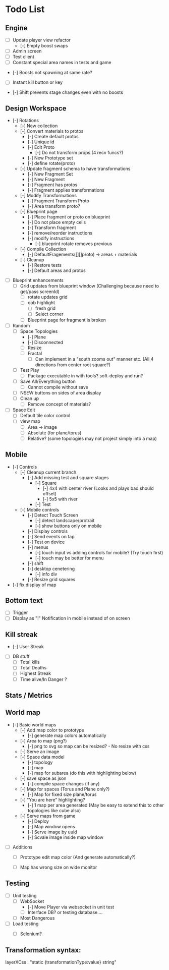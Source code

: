 # Todo List

## Engine
- [ ] Update player view refactor
  - [-] Empty boost swaps 
- [ ] Admin screen
- [ ] Test client
- [ ] Constant special area names in tests and game 
- [-] Boosts not spawning at same rate?
- [ ] Instant kill button or key
- [-] Shift prevents stage changes even with no boosts 

## Design Workspace
- [-] Rotations
  - [-] New collection
  - [-] Convert materials to protos
    - [-] Create default protos
    - [-] Unique id 
    - [-] Edit Proto
      - [-] Do not transform props (4 recv funcs?)
    - [-] New Prototype set
    - [-] define rotate(proto)
  - [-] Update fragment schema to have transformations 
    - [-] New Fragment Set
    - [-] New Fragment
    - [-] Fragment has protos
    - [-] Fragment applies transformations
  - [-] Modify Transformations
    - [-] Fragment Transform Proto
    - [-] Area transform proto? 
  - [-] Blueprint page 
    - [-] Place fragment or proto on blueprint
    - [-] Do not place empty cells
    - [-] Transform fragment 
    - [-] remove/reorder instructions
    - [-] modify instructions 
      - [-] blueprint rotate removes previous 
  - [-] Compile Collection 
    - [-] DefaultFragements([][]proto) -> areas + materials
  - [-] Cleanup 
    - [-] Restore tests
    - [-] Default areas and protos
- [ ] Blueprint enhancements
  - [ ] Grid updates from blueprint window (Challenging because need to get/pass screenId)
    - [ ] rotate updates grid
    - [ ] oob highlight
      - [ ] fresh grid
      - [ ] Select corner 
    - [ ] Blueprint page for fragment is broken 
- [ ] Random
  - [ ] Space Topologies
    - [-] Plane
    - [-] Disconnected
    - [ ] Resize
    - [ ] Fractal 
      - [ ] Can implement in a "south zooms out" manner etc. (All 4 directions from center root square?)
  - [ ] Test Play 
    - [ ] Package executable in with tools? soft-deploy and run?
  - [ ] Save All/Everything button 
    - [ ] Cannot compile without save
  - [ ] NSEW buttons on sides of area display 
  - [ ] Clean up 
    - [ ] Remove concept of materials? 
- [ ] Space Edit
  - [ ] Default tile color control
  - [ ] view map
    - [ ] Area -> image 
    - [ ] Absolute (for plane/torus)
    - [ ] Relative? (some topologies may not project simply into a map)

## Mobile
  - [-] Controls
    - [-] Cleanup current branch
      - [-] Add missing test and square stages
        - [-] Square 
          - [-] 4x4 with center river (Looks and plays bad should offset) 
          - [-] 5x5 with river
        - [-] Test
    - [-] Mobile controls
      - [-] Detect Touch Screen
        - [-] detect landscape/protrait 
        - [-] show buttons only on mobile
      - [-] Display controls
      - [-] Send events on tap 
      - [-] Test on device
      - [-] menus
        - [-] touch input vs adding controls for mobile? (Try touch first)
        - [-] touch may be better for menu 
      - [-] shift 
      - [-] desktop cenetering
        - [-] info div
      - [-] Resize grid squares
  - [-] fix display of map

## Bottom text
 - [ ] Trigger
 - [ ] Display as "!" Notification in mobile instead of on screen

## Kill streak
 - [-] User Streak
 - [ ] DB stuff 
   - [ ] Total kills
   - [ ] Total Deaths
   - [ ] Highest Streak
   - [ ] Time alive/In Danger ?

## Stats / Metrics

## World map
- [-] Basic world maps
  - [-] Add map color to prototype
    - [-] generate map colors automatically
  - [-] Area to map (png?)
    - [-] png to svg so map can be resized? - No resize with css
  - [-] Serve an image
  - [-] Space data model 
    - [-] topology
    - [-] map
    - [-] map for subarea (do this with highlighting below)
  - [-] save space as json 
    - [-] compile space changes (if any) 
  - [-] Map for spaces (Torus and Plane only?)
    - [-] Map for fixed size plane/torus
  - [-] "You are here" highlighting? 
    - [-] 1 map per area generated (May be easy to extend this to other topologies like cube also)
  - [-] Serve maps from game
    - [-] Deploy 
    - [-] Map window opens 
    - [-] Serve image by uuid
    - [-] Scvale image inside map window 
- [ ] Additions
  - [ ] Prototype edit map color (And generate automatically?)
  - [ ] Map has wrong size on wide monitor 
  

## Testing
- [ ] Unit testing 
  - [ ] WebSocket
    - [-] Move Player via websocket in unit test
    - [ ] Interface DB? or testing database....
  - [ ] Most Dangerous
- [ ] Load testing
  - [ ] Selenium? 


## Transformation syntax:
layerXCss : "static {transformationType:value} string"


 
